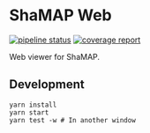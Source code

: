 # ShaMAP Web

[![pipeline status](https://gitlab.com/shamap/shamap-web-react/badges/master/pipeline.svg)](https://gitlab.com/shamap/shamap-web-react/commits/master)
[![coverage report](https://gitlab.com/shamap/shamap-web-react/badges/master/coverage.svg)](https://gitlab.com/shamap/shamap-web-react/commits/master)

Web viewer for ShaMAP.

## Development
```shell
yarn install
yarn start
yarn test -w # In another window
```
